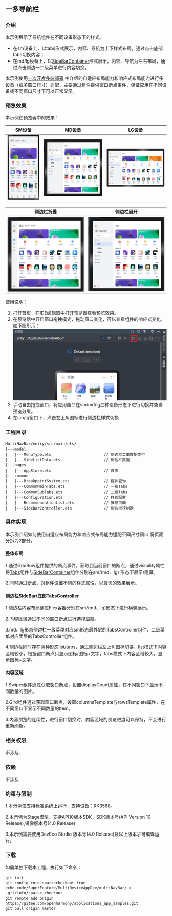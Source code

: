 ## 一多导航栏

### 介绍

本示例展示了导航组件在不同设备形态下的样式。

* 在sm设备上，以tabs形式展示，内容、导航为上下样式布局，通过点击底部tabs切换内容；
* 在md/lg设备上，以[SideBarContainer](https://gitee.com/openharmony/docs/blob/master/zh-cn/application-dev/reference/apis-arkui/arkui-ts/ts-container-sidebarcontainer.md)形式展示，内容、导航为左右布局，通过点击侧边一二级菜单进行内容切换。

本示例使用[一次开发多端部署](https://gitee.com/openharmony/docs/tree/master/zh-cn/application-dev/key-features/multi-device-app-dev)
中介绍的自适应布局能力和响应式布局能力进行多设备（或多窗口尺寸）适配，主要通过组件提供窗口断点事件，保证应用在不同设备或不同窗口尺寸下可以正常显示。

### 预览效果

本示例在预览器中的效果：

| SM设备                                | MD设备                                | LG设备                                |
|-------------------------------------|-------------------------------------|-------------------------------------|
| ![](screenshots/Devices/image1.png) | ![](screenshots/Devices/image2.png) | ![](screenshots/Devices/image4.png) |

| 侧边栏折叠                               | 侧边栏展开                               |
|-------------------------------------|-------------------------------------|
| ![](screenshots/Devices/image3.png) | ![](screenshots/Devices/image2.png) |

使用说明：

1. 打开首页，在IDE编辑器中打开预览器查看预览效果。
2. 在预览器中开启窗口拖拽模式，拖动窗口变化，可以查看组件的响应式变化，如下图所示：
![](screenshots/Devices/image11.png)
3. 手动自由拖拽窗口，将应用窗口在sm/md/lg三种设备形态下进行切换并查看预览效果。
4. 在sm/lg窗口下，点击左上角图标进行侧边栏样式切换

### 工程目录

```
MultiNavBar/entry/src/main/ets/
|---model
|   |---MenuType.ets                       // 侧边栏菜单数据类型
|   |---SideListData.ets                   // 侧边栏数据
|---pages                                  
|   |---AppStore.ets                       // 首页
|---common                                    
|   |---BreakpointSystem.ets               // 媒体查询
|   |---CommonMainTabs.ets                 // 一级Tabs
|   |---CommonSubTabs.ets                  // 二级Tabs
|   |---Configuration.ets                  // 样式配置
|   |---RecommendationList.ets             // 推荐页面
|   |---SideBarController.ets              // 侧边栏控制器                                  
```

### 具体实现

本示例介绍如何使用自适应布局能力和响应式布局能力适配不同尺寸窗口,将页面分拆为2部分。

#### 整体布局

1.通过GridRow组件提供的断点事件，获取到当前窗口的断点，通过visibility属性将[Tabs](https://gitee.com/openharmony/docs/blob/master/zh-cn/application-dev/reference/arkui-ts/ts-container-tabs.md)组件与[SideBarContainer](https://gitee.com/openharmony/docs/blob/master/zh-cn/application-dev/reference/arkui-ts/ts-container-sidebarcontainer.md)组件分别在sm/(md、lg)
形态下展示/隐藏。

2.同时通过断点，对组件设置不同的样式属性，以最优的效果展示。

#### 侧边栏SideBar/底部TabsController

1.侧边栏内容布局通过Flex容器分别在sm/(md、lg)形态下进行横竖展示。

2.内容区域通过不同的窗口断点进行选择显隐。

3.md、lg形态侧边栏一级菜单对应sm形态最外层的TabsController组件、二级菜单对应里层的TabsController组件。

4.侧边栏同时存在两种形态list/tabs，通过侧边栏左上角图标切换，list模式下内容区域较小，根据窗口断点只显示图标/图标+文字，tabs模式下内容区域较大，显示图标+文字。

#### 内容区域

1.Swiper组件通过获取窗口断点，设置displayCount属性，在不同窗口下显示不同数量的图片。

2.Gird组件通过获取窗口断点，设置columnsTemplate与rowsTemplate属性，在不同窗口下显示不同数量的Item。

3.内容浏览的连续性，进行窗口切换时，内容区域的浏览进度可以保持，不会进行重新刷新。

### 相关权限

不涉及。

### 依赖

不涉及

### 约束与限制

1.本示例仅支持标准系统上运行，支持设备：RK3568。

2.本示例为Stage模型，支持API10版本SDK，SDK版本号(API Version 10 Release),镜像版本号(4.0 Release)

3.本示例需要使用DevEco Studio 版本号(4.0 Release)及以上版本才可编译运行。

### 下载

如需单独下载本工程，执行如下命令：

```
git init
git config core.sparsecheckout true
echo code/SuperFeature/MultiDeviceAppDev/multiNavBar/ > .git/info/sparse-checkout
git remote add origin https://gitee.com/openharmony/applications_app_samples.git
git pull origin master
```